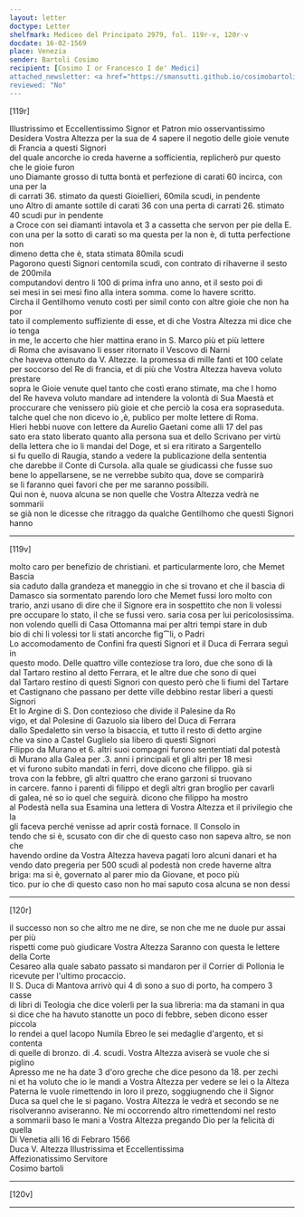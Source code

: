 ```yaml
---
layout: letter
doctype: Letter
shelfmark: Mediceo del Principato 2979, fol. 119r-v, 120r-v
docdate: 16-02-1569
place: Venezia
sender: Bartoli Cosimo
recipient: [Cosimo I or Francesco I de' Medici]
attached_newsletter: <a href="https://smansutti.github.io/cosimobartoli/texts/3080_061/">3080_061</a>
reviewed: "No"
---
```


[119r]  
  
  
Illustrissimo et Eccellentissimo Signor et Patron mio osservantissimo  
Desidera Vostra Altezza per la sua de 4 sapere il negotio delle gioie venute di Francia a questi Signori  
del quale ancorche io creda haverne a sofficientia, replicherò pur questo che le gioie furon  
uno Diamante grosso di tutta bontà et perfezione di carati 60 incirca, con una per la  
di carrati 36. stimato da questi Gioiellieri, 60mila scudi, in pendente  
uno Altro di amante sottile di carati 36 con una perta di carrati 26. stimato  
40 scudi pur in pendente  
a Croce con sei diamanti intavola et 3 a cassetta che servon per pie della E.  
con una per la sotto di carati so ma questa per la non è, di tutta perfectione non  
dimeno detta che è, stata stimata 80mila scudi  
Pagorono questi Signori centomila scudi, con contrato di rihaverne il sesto de 200mila  
computandovi dentro li 100 di prima infra uno anno, et il sesto poi di  
sei mesi in sei mesi fino alla intera somma. come lo havere scritto.  
Circha il Gentilhomo venuto costì per simil conto con altre gioie che non ha por  
tato il complemento suffiziente di esse, et di che Vostra Altezza mi dice che io tenga  
in me, le accerto che hier mattina erano in S. Marco più et più lettere  
di Roma che avisavano li esser ritornato il Vescovo di Narni  
che haveva ottenuto da V. Altezze. la promessa di mille fanti et 100 celate  
per soccorso del Re di francia, et di più che Vostra Altezza haveva voluto prestare  
sopra le Gioie venute quel tanto che costì erano stimate, ma che l homo  
del Re haveva voluto mandare ad intendere la volontà di Sua Maestà et  
proccurare che venissero più gioie et che perciò la cosa era sopraseduta.  
talche quel che non dicevo io ,è, publico per molte lettere di Roma.  
Hieri hebbi nuove con lettere da Aurelio Gaetani come alli 17 del pas  
sato era stato liberato quanto alla persona sua et dello Scrivano per virtù  
della lettera che io li mandai del Doge, et si era ritirato a Sargentello  
si fu quello di Raugia, stando a vedere la publicazione della sententia  
che darebbe il Conte di Cursola. alla quale se giudicassi che fusse suo  
bene lo appellarsene, se ne verrebbe subito qua, dove se comparirà  
se li faranno quei favori che per me saranno possibili.  
Qui non è, nuova alcuna se non quelle che Vostra Altezza vedrà ne sommarii  
se già non le dicesse che ritraggo da qualche Gentilhomo che questi Signori hanno  
  
---  

[119v]  
  
  
molto caro per benefizio de christiani. et particularmente loro, che Memet Bascia  
sia caduto dalla grandeza et maneggio in che si trovano et che il bascia di  
Damasco sia sormentato parendo loro che Memet fussi loro molto con  
trario, anzi usano di dire che il Signore era in sospettito che non li volessi  
pre occupare lo stato, il che se fussi vero. saria cosa per lui pericolosissima.  
non volendo quelli di Casa Ottomanna mai per altri tempi stare in dub  
bio di chi li volessi tor li stati ancorche fig⁀li, o Padri  
Lo accomodamento de Confini fra questi Signori et il Duca di Ferrara seguì in  
questo modo. Delle quattro ville conteziose tra loro, due che sono di là  
dal Tartaro restino al detto Ferrara, et le altre due che sono di quei  
dal Tartaro restino di questi Signori con questo però che li fiumi del Tartare  
et Castignano che passano per dette ville debbino restar liberi a questi Signori  
Et lo Argine di S. Don contezioso che divide il Palesine da Ro  
vigo, et dal Polesine di Gazuolo sia libero del Duca di Ferrara  
dallo Spedaletto sin verso la bisaccia, et tutto il resto di detto argine  
che va sino a Castel Guglielo sia libero di questi Signori  
Filippo da Murano et 6. altri suoi compagni furono sententiati dal potestà  
di Murano alla Galea per .3. anni i principali et gli altri per 18 mesi  
et vi furono subito mandati in ferri, dove dicono che filippo. già si  
trova con la febbre, gli altri quattro che erano garzoni si truovano  
in carcere. fanno i parenti di filippo et degli altri gran broglio per cavarli  
di galea, né so io quel che seguirà. dicono che filippo ha mostro  
al Podestà nella sua Esamina una lettera di Vostra Altezza et il privilegio che la  
gli faceva perché venisse ad aprir costà fornace. Il Consolo in  
tendo che si è, scusato con dir che di questo caso non sapeva altro, se non che  
havendo ordine da Vostra Altezza haveva pagati loro alcuni danari et ha  
vendo dato pregeria per 500 scudi al podestà non crede haverne altra  
briga: ma si è, governato al parer mio da Giovane, et poco più  
tico. pur io che di questo caso non ho mai saputo cosa alcuna se non dessi  
  
---  

[120r]  
  
  
il successo non so che altro me ne dire, se non che me ne duole pur assai per più  
rispetti come può giudicare Vostra Altezza Saranno con questa le lettere della Corte  
Cesareo alla quale sabato passato si mandaron per il Corrier di Pollonia le  
ricevute per l'ultimo procaccio.  
Il S. Duca di Mantova arrivò qui 4 dì sono a suo di porto, ha compero 3 casse  
di libri di Teologia che dice volerli per la sua libreria: ma da stamani in qua  
si dice che ha havuto stanotte un poco di febbre, seben dicono esser piccola  
Io rendei a quel Iacopo Numila Ebreo le sei medaglie d'argento, et si contenta  
di quelle di bronzo. di .4. scudi. Vostra Altezza aviserà se vuole che si piglino  
Apresso me ne ha date 3 d'oro greche che dice pesono da 18. per zechi  
ni et ha voluto che io le mandi a Vostra Altezza per vedere se lei o la Alteza  
Paterna le vuole rimettendo in loro il prezo, soggiugnendo che il Signor  
Duca sa quel che le si pagano. Vostra Altezza le vedrà et secondo se ne  
risolveranno aviseranno. Ne mi occorrendo altro rimettendomi nel resto  
a sommarii baso le mani a Vostra Altezza pregando Dio per la felicità di quella  
Di Venetia alli 16 di Febraro 1566  
Duca V. Altezza Illustrissima et Eccellentissima  
Affezionatissimo Servitore  
Cosimo bartoli  
  
---  

[120v]  
  
  
  
---  

